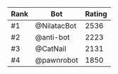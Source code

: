 Rank|Bot|Rating
---|---|---
#1|@NilatacBot|2536
#2|@anti-bot|2223
#3|@CatNail|2131
#4|@pawnrobot|1850
